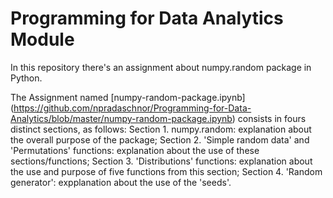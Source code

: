 # Programming for Data Analytics Module

In this repository there's an assignment about numpy.random package in Python.

The Assignment named [numpy-random-package.ipynb] (https://github.com/npradaschnor/Programming-for-Data-Analytics/blob/master/numpy-random-package.ipynb) consists in fours distinct sections, as follows:
Section 1. numpy.random: explanation about the overall purpose of the package;
Section 2. 'Simple random data' and 'Permutations' functions: explanation about the use of these sections/functions;
Section 3. 'Distributions' functions: explanation about the use and purpose of five functions from this section;
Section 4. 'Random generator': expplanation about the use of the 'seeds'.
